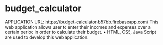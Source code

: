 # budget_calculator

APPLICATION URL: https://budget-calculator-b57bb.firebaseapp.com/
This web application allows user to enter their incomes and expenses over a certain period in order to calculate their budget. • HTML, CSS, Java Script are used to develop this web application.
